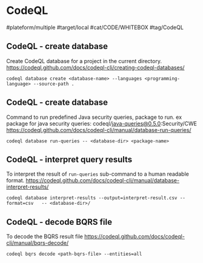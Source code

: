 # CodeQL
#plateform/multiple #target/local #cat/CODE/WHITEBOX #tag/CodeQL


## CodeQL - create database
Create CodeQL database for a project in the current directory.
https://codeql.github.com/docs/codeql-cli/creating-codeql-databases/
```
codeql database create <database-name> --languages <programming-language> --source-path . 
```

## CodeQL - create database
Command to run predefined Java security queries, package to run.
ex package for java security queries: codeql/java-queries@0.5.0:Security/CWE
https://codeql.github.com/docs/codeql-cli/manual/database-run-queries/
```
codeql database run-queries -- <database-dir> <package-name>
```

## CodeQL - interpret query results
To interpret the result of `run-queries` sub-command to a human readable format.
https://codeql.github.com/docs/codeql-cli/manual/database-interpret-results/
```
codeql database interpret-results --output=interpret-result.csv --format=csv   -- <database-dir>/
```

## CodeQL - decode BQRS file
To decode the BQRS result file
https://codeql.github.com/docs/codeql-cli/manual/bqrs-decode/  


```
codeql bqrs decode <path-bqrs-file> --entities=all
```